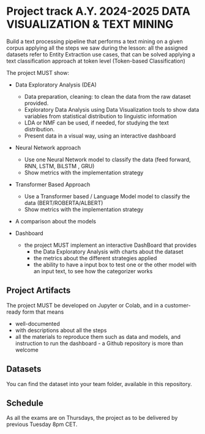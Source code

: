 # Project track A.Y. 2024-2025 DATA VISUALIZATION & TEXT MINING

Build a text processing pipeline that performs a text mining on a given corpus applying all the steps we saw during the lesson: all the assigned datasets refer to Entity Extraction use cases, that can be solved applying a text classification approach at token level (Token-based Classification)

The project MUST show:
*	Data Exploratory Analysis (DEA)
    * Data preparation, cleaning: to clean the data from the raw dataset provided.
    * Exploratory Data Analysis using Data Visualization tools to show data variables from statistical distribution to linguistic information
    * LDA or NMF can be used, if needed, for studying the text distribution.
    * Present data in a visual way, using an interactive dashboard

* Neural Network approach 
  * Use one Neural Network model to classify the data (feed forward, RNN, LSTM, BiLSTM , GRU)
  * Show metrics with the implementation strategy 

* Transformer Based Approach
  * Use a Transformer based / Language Model model to classify the data (BERT/ROBERTA/ALBERT)
  * Show metrics with the implementation strategy 

* A comparison about the models

* Dashboard 
  * the project MUST implement an interactive DashBoard that provides
    * the Data Exploratory Analysis with charts about the dataset
    * the metrics about the different strategies applied
    * the ability to have a input box to test one or the other model with an input text, to see how the categorizer works


## Project Artifacts
The project MUST be developed on Jupyter or Colab, and in a customer-ready form that means
* well-documented
* with descriptions about all the steps 
* all the materials to reproduce them such as data and models, and instruction to run the dashboard - a Github repository is more than welcome


## Datasets
You can find the dataset into your team folder, available in this repository.

## Schedule
As all the exams are on Thursdays, the project as to be delivered by previous Tuesday 8pm CET.
